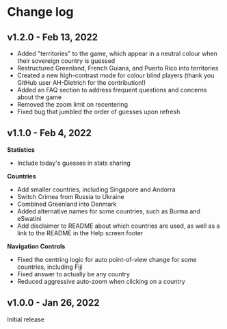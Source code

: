 # Change log

## v1.2.0 - Feb 13, 2022

- Added "territories" to the game, which appear in a neutral colour when their sovereign country is guessed
- Restructured Greenland, French Guiana, and Puerto Rico into territories
- Created a new high-contrast mode for colour blind players (thank you GitHub user AH-Dietrich for the contribution!)
- Added an FAQ section to address frequent questions and concerns about the game
- Removed the zoom limit on recentering
- Fixed bug that jumbled the order of guesses upon refresh

## v1.1.0 - Feb 4, 2022

**Statistics**
- Include today's guesses in stats sharing

**Countries**
- Add smaller countries, including Singapore and Andorra
- Switch Crimea from Russia to Ukraine
- Combined Greenland into Denmark
- Added alternative names for some countries, such as Burma and eSwatini
- Add disclaimer to README about which countries are used, as well as a link to the README in the Help screen footer 

**Navigation Controls**
- Fixed the centring logic for auto point-of-view change for some countries, including Fiji
- Fixed answer to actually be any country
- Reduced aggressive auto-zoom when clicking on a country


## v1.0.0 - Jan 26, 2022

Initial release